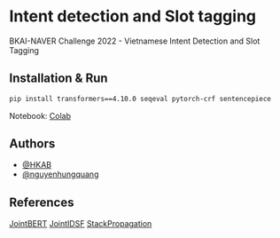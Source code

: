 
# Intent detection and Slot tagging

BKAI-NAVER Challenge 2022 - Vietnamese Intent Detection and Slot Tagging 

## Installation & Run



```bash
pip install transformers==4.10.0 seqeval pytorch-crf sentencepiece
```

Notebook: [Colab](https://colab.research.google.com/drive/1OpLDtRTKkYnKzFrUm-y41cTANR3QVmaW?usp=sharing)
## Authors

- [@HKAB](https://www.github.com/HKAB)
- [@nguyenhungquang](https://github.com/nguyenhungquang)


## References

[JointBERT](https://github.com/monologg/JointBERT)
[JointIDSF](https://github.com/VinAIResearch/JointIDSF)
[StackPropagation](https://github.com/LeePleased/StackPropagation-SLU)